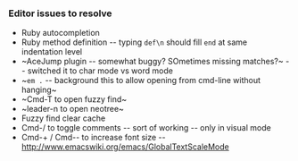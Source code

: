 ### Editor issues to resolve

* Ruby autocompletion
* Ruby method definition -- typing `def\n` should fill `end` at same indentation level
* ~AceJump plugin -- somewhat buggy? SOmetimes missing matches?~ -- switched it to char mode vs word mode
* ~`em .` -- background this to allow opening from cmd-line without hanging~
* ~Cmd-T to open fuzzy find~
* ~leader-n to open neotree~
* Fuzzy find clear cache
* Cmd-/ to toggle comments -- sort of working -- only in visual mode
* Cmd-+ / Cmd-- to increase font size -- http://www.emacswiki.org/emacs/GlobalTextScaleMode
